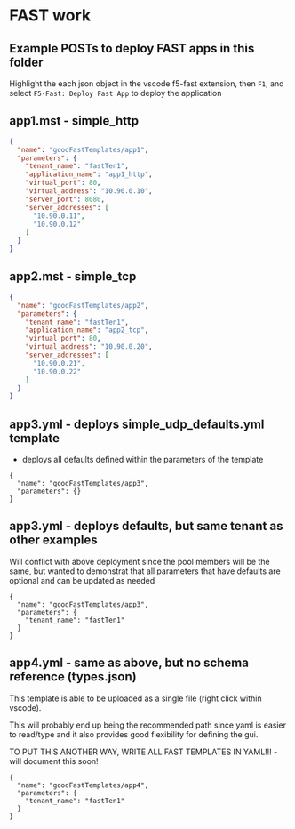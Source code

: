 
# FAST work

## Example POSTs to deploy FAST apps in this folder

Highlight the each json object in the vscode f5-fast extension, then `F1`, and select `F5-Fast: Deploy Fast App` to deploy the application

## app1.mst - simple_http

```json
{
  "name": "goodFastTemplates/app1",
  "parameters": {
    "tenant_name": "fastTen1",
    "application_name": "app1_http",
    "virtual_port": 80,
    "virtual_address": "10.90.0.10",
    "server_port": 8080,
    "server_addresses": [
      "10.90.0.11",
      "10.90.0.12"
    ]
  }
}
```

## app2.mst - simple_tcp

```json
{
  "name": "goodFastTemplates/app2",
  "parameters": {
    "tenant_name": "fastTen1",
    "application_name": "app2_tcp",
    "virtual_port": 80,
    "virtual_address": "10.90.0.20",
    "server_addresses": [
      "10.90.0.21",
      "10.90.0.22"
    ]
  }
}
```


## app3.yml - deploys simple_udp_defaults.yml template
- deploys all defaults defined within the parameters of the template
```
{
  "name": "goodFastTemplates/app3",
  "parameters": {}
}
```

## app3.yml - deploys defaults, but same tenant as other examples

Will conflict with above deployment since the pool members will be the same, but wanted to demonstrat that all parameters that have defaults are optional and can be updated as needed

```
{
  "name": "goodFastTemplates/app3",
  "parameters": {
    "tenant_name": "fastTen1"
  }
}
```

## app4.yml - same as above, but no schema reference (types.json)

This template is able to be uploaded as a single file (right click within vscode).  

This will probably end up being the recommended path since yaml is easier to read/type and it also provides good flexibility for defining the gui.  

TO PUT THIS ANOTHER WAY, WRITE ALL FAST TEMPLATES IN YAML!!! - will document this soon!

```
{
  "name": "goodFastTemplates/app4",
  "parameters": {
    "tenant_name": "fastTen1"
  }
}
```